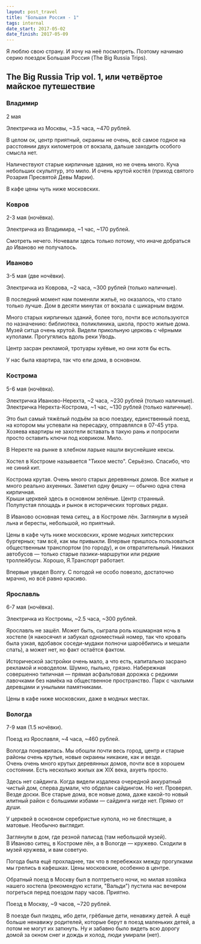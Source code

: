 ```yaml
---
layout: post_travel
title: "Большая Россия - 1"
tags: internal
date_start: 2017-05-02
date_finish: 2017-05-09
---
```


Я люблю свою страну. И хочу на неё посмотреть. Поэтому начинаю серию поездок Большая Россия (The Big Russia Trips).

## The Big Russia Trip vol. 1, или четвёртое майское путешествие

### Владимир

2 мая

Электричка из Москвы, ~3.5 часа, ~470 рублей.

В целом ок, центр приятный, окраины не очень, всё самое годное на расстоянии двух километров от вокзала, дальше заходить особого смысла нет.

Наличествуют старые кирпичные здания, но не очень много. Куча небольших скульптур, это мило. И очень крутой костёл (приход святого Розария Пресвятой Девы Марии).

В кафе цены чуть ниже московских.


### Ковров

2-3 мая (ночёвка).

Электричка из Владимира, ~1 час, ~170 рублей.

Смотреть нечего. Ночевали здесь только потому, что иначе добраться до Иваново не получалось.

### Иваново

3-5 мая (две ночёвки).

Электричка из Коврова, ~2 часа, ~300 рублей (только наличные).

В последний момент нам поменяли жильё, но оказалось, что стало только лучше. Дом в десяти минутах от вокзала с шикарным видом.

Много старых кирпичных зданий, более того, почти все используются по назначению: библиотека, поликлиника, школа, просто жилые дома. Музей ситца очень крутой. Видели прикольную церковь с чёрными куполами. Прогугялись вдоль реки Уводь.

Центр засран рекламой, тротуары хуёвые, но они хотя бы есть.

У нас была квартира, так что ели дома, в основном.

### Кострома

5-6 мая (ночёвка).

Электричка Иваново-Нерехта, ~2 часа, ~230 рублей (только наличные).
Электричка Нерехта-Кострома, ~1 час, ~130 рублей (только наличные).

Это был самый тяжёлый подъём за всю поездку, единственный поезд, на котором мы успевали на пересадку, отправлялся в 07-45 утра. Хозяева квартиры не захотели вставать в такую рань и попросили просто оставить ключи под ковриком. Мило.

В Нерехте на рынке в хлебном ларьке нашли вкуснейшие кексы.

Хостел в Костроме называется "Тихое место". Серьёзно. Спасибо, что не cиний кит.

Кострома крутая. Очень много старых деревянных домов. Все жилые и много реально ахуенных. Заметил одну фишку — обычно одна стена кирпичная.  
Крыши церквей здесь в основном зелёные. Центр странный. Полупустая площадь и рынок в исторических торговых рядах.

В Иваново основная тема ситец, а в Костроме лён. Заглянули в музей льна и бересты, небольшой, но приятный.

Цены в кафе чуть ниже московских, кроме модных хипстерских бургерных; там всё, как мы привыкли. Впервые пришлось пользоваться общественным транспортом (по городу), и он отвратительный. Никаких автобусов — только старые пазики-маршрутки или редкие троллейбусы. Хорошо, Я.Транспорт работает.

Впервые увидел Волгу. С погодой не особо повезло, достаточно мрачно, но всё равно красиво.

### Ярославль

6-7 мая (ночёвка).

Электричка из Костромы, ~2.5 часа, ~300 рублей.

Ярославль не зашёл. Может быть, сыграла роль кошмарная ночь в хостеле (я накосячил и забукал одноместный номер, так что кровать была узкая, вдобавок соседи-мудаки полночи шароёбились и мешали спать), а может нет, но факт остаётся фактом.

Исторической застройки очень мало, а что есть, капитально засрано рекламой и новоделом. Шумно, пыльно, грязно. Набережная совершенно типичная — прямая асфальтовая дорожка с редкими лавочками без намёка на общественное пространство. Парк с чахлыми деревцами и унылыми памятниками.

Цены в кафе ниже московских, даже в модных местах.

### Вологда

7-9 мая (1.5 ночёвки).

Поезд из Ярославля, ~4 часа, ~460 рублей.

Вологда понравилась. Мы обошли почти весь город, центр и старые районы очень крутые, новые окраины никакие, как и везде.  
Очень очень много крутых деревянных домов, почти все в хорошем состоянии. Есть несколько жилых аж XIX века, ахуеть просто.

Здесь нет сайдинга. Когда видели издалека очередной аккуратный чистый дом, сперва думали, что обделан сайдингом. Но нет. Проверял. Везде доски. Все старые дома, все новые дома, даже какой-то новый илитный район с большими избами — сайдинга нигде нет. Прямо от души.

У церквей в основном серебристые купола, но не блестящие, а матовые. Необычно выглядит.

Заглянули в дом, где резной палисад (там небольшой музей).  
В Иваново ситец, в Костроме лён, а в Вологде — кружево. Сходили в музей кружева, и вам советую.

Погода была ещё прохладнее, так что в перебежках между прогулками мы грелись в кафешках. Цены московские, особенно в центре.

Обратный поезд в Москву был в полтретьего ночи, но милая хозяйка нашего хостела (рекомендую кстати, "Вальди") пустила нас вечером погреться перед поездом пару часов. Приятно.

Поезд в Москву, ~9 часов, ~720 рублей.

В поезде был пиздец, ибо дети, грёбаные дети, ненавижу детей. А ещё больше ненавижу родителей, которые берут в поезд маленьких детей, а потом не могут их заткнуть. Ну и забавно было видеть всю дорогу домой за окном снег и дождь и холод, люди умирали (нет).
